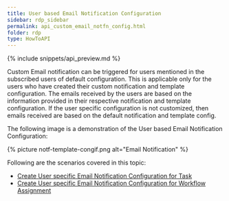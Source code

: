 ```yaml
---
title: User based Email Notification Configuration
sidebar: rdp_sidebar
permalink: api_custom_email_notfn_config.html
folder: rdp
type: HowToAPI
---
```


{% include snippets/api_preview.md %}

Custom Email notification can be triggered for users mentioned in the subscribed users of default configuration. This is applicable only for the users who have created their custom notification and template configuration. The emails received by the users are based on the information provided in their respective notification and template configuration. If the user specific configuration is not customized, then emails received are based on the default notification and template config.

The following image is a demonstration of the User based Email Notification Configuration:

{% picture notf-template-congif.png alt="Email Notification" %}

Following are the scenarios covered in this topic:
* [Create User specific Email Notification Configuration for Task](api_custom_email_notfn_config_task.html)
* [Create User specific Email Notification Configuration for Workflow Assignment](api_custom_email_notfn_config_work.html)